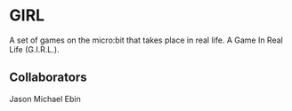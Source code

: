 # GIRL
A set of games on the micro:bit that takes place in real life. A Game In Real Life (G.I.R.L.).

## Collaborators
Jason
Michael
Ebin
